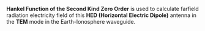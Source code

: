 **Hankel Function of the Second Kind Zero Order** is used to calculate farfield radiation electricity field of this **HED (Horizontal Electric Dipole)** antenna in the **TEM** mode in the Earth-Ionosphere waveguide.
